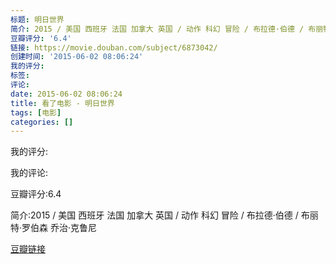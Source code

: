 ```yaml
---
标题: 明日世界
简介: 2015 / 美国 西班牙 法国 加拿大 英国 / 动作 科幻 冒险 / 布拉德·伯德 / 布丽特·罗伯森 乔治·克鲁尼
豆瓣评分: '6.4'
链接: https://movie.douban.com/subject/6873042/
创建时间: '2015-06-02 08:06:24'
我的评分:
标签:
评论:
date: 2015-06-02 08:06:24
title: 看了电影 - 明日世界
tags: [电影]
categories: []
---
```


我的评分:

我的评论:

豆瓣评分:6.4

简介:2015 / 美国 西班牙 法国 加拿大 英国 / 动作 科幻 冒险 / 布拉德·伯德 / 布丽特·罗伯森 乔治·克鲁尼

[豆瓣链接](https://movie.douban.com/subject/6873042/)

